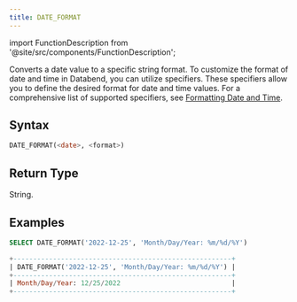 ```yaml
---
title: DATE_FORMAT
---
```


import FunctionDescription from '@site/src/components/FunctionDescription';

<FunctionDescription description="Introduced: v1.1.39"/>

Converts a date value to a specific string format. To customize the format of date and time in Databend, you can utilize specifiers. These specifiers allow you to define the desired format for date and time values. For a comprehensive list of supported specifiers, see [Formatting Date and Time](../../13-sql-reference/10-data-types/20-data-type-time-date-types.md#formatting-date-and-time).

## Syntax

```sql
DATE_FORMAT(<date>, <format>)
```

## Return Type

String.

## Examples

```sql
SELECT DATE_FORMAT('2022-12-25', 'Month/Day/Year: %m/%d/%Y')

+-------------------------------------------------------+
| DATE_FORMAT('2022-12-25', 'Month/Day/Year: %m/%d/%Y') |
+-------------------------------------------------------+
| Month/Day/Year: 12/25/2022                            |
+-------------------------------------------------------+
```